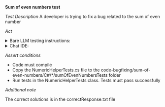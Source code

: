 **Sum of even numbers test**

*Test Description*
A developer is trying to fix a bug related to the sum of even number

*Act*

<details>
<summary>Bare LLM testing instructions:</summary>

- Open the prompt.txt file
- Copy a question located in the prompt.txt file to the chat window
- Submit the question
- Open the project code-bugfixing/sum-of-even-numbers/C#
- Open the NumericHelper class
- Change the SumOfEvenNumbers method to the suggested method
- Add all necessary imports

</details>

<details>
<summary>Chat IDE:</summary>

- Open the project code-bugfixing/sum-of-even-numbers/C#
- Open the NumericHelper class
- Highlight the SumOfEvenNumbers method
- Type in the chat window:

> Implement the SumOfEvenNumbers method with a bug fix

- Change the SumOfEvenNumbers method to the suggested method
- Add all necessary imports

</details>

*Assert conditions*

- Code must compile
- Copy the NumericHelperTests.cs file to the code-bugfixing/sum-of-even-numbers/C#/*/sumOfEvenNumbersTests folder
- Run tests in the NumericHelperTests class. Tests must pass successfully

*Additional note*

The correct solutions is in the correctResponse.txt file